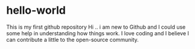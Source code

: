 # hello-world
This is my first github repository
Hi .. i am new to Github and I could use some help in understanding how things work. 
I love coding and I believe I can contribute a little to the open-source community.

